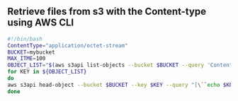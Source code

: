 ## Retrieve files from s3 with the Content-type using AWS CLI


```bash
#!/bin/bash
ContentType="application/octet-stream"
BUCKET=mybucket
MAX_ITME=100 
OBJECT_LIST="$(aws s3api list-objects --bucket $BUCKET --query 'Contents[].[Key]' --max-items=$MAX_ITME --output text | tr '\n' ' ' )"; 
for KEY in ${OBJECT_LIST}
do  
aws s3api head-object --bucket $BUCKET --key $KEY --query "[\``echo $KEY`\`,ContentType]"  --output text | grep "$ContentType"
done  
```
